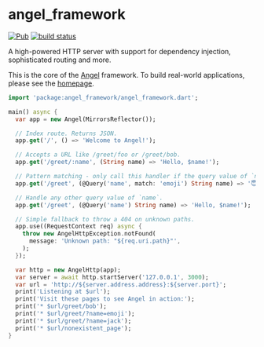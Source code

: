 # angel_framework

[![Pub](https://img.shields.io/pub/v/angel_framework.svg)](https://pub.dartlang.org/packages/angel_framework)
[![build status](https://travis-ci.org/angel-dart/framework.svg)](https://travis-ci.org/angel-dart/framework)

A high-powered HTTP server with support for dependency injection, sophisticated routing and more.

This is the core of the [Angel](https://github.com/angel-dart/angel) framework.
To build real-world applications, please see the [homepage](https://angel-dart.github.io).

```dart
import 'package:angel_framework/angel_framework.dart';

main() async {
  var app = new Angel(MirrorsReflector());

  // Index route. Returns JSON.
  app.get('/', () => 'Welcome to Angel!');

  // Accepts a URL like /greet/foo or /greet/bob.
  app.get('/greet/:name', (String name) => 'Hello, $name!');

  // Pattern matching - only call this handler if the query value of `name` equals 'emoji'.
  app.get('/greet', (@Query('name', match: 'emoji') String name) => '😇🔥🔥🔥');

  // Handle any other query value of `name`.
  app.get('/greet', (@Query('name') String name) => 'Hello, $name!');

  // Simple fallback to throw a 404 on unknown paths.
  app.use((RequestContext req) async {
    throw new AngelHttpException.notFound(
      message: 'Unknown path: "${req.uri.path}"',
    );
  });

  var http = new AngelHttp(app);
  var server = await http.startServer('127.0.0.1', 3000);
  var url = 'http://${server.address.address}:${server.port}';
  print('Listening at $url');
  print('Visit these pages to see Angel in action:');
  print('* $url/greet/bob');
  print('* $url/greet/?name=emoji');
  print('* $url/greet/?name=jack');
  print('* $url/nonexistent_page');
}
```
